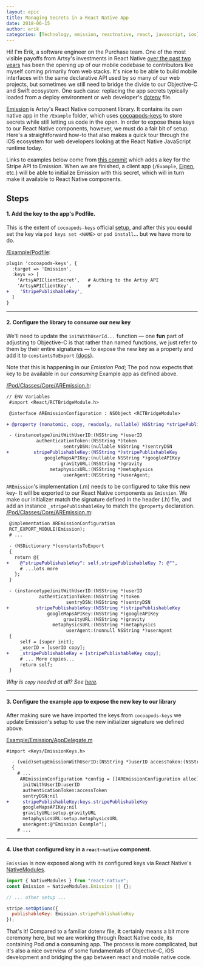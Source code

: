 ```yaml
---
layout: epic
title: Managing Secrets in a React Native App
date: 2018-06-15
author: erik
categories: [Technology, emission, reactnative, react, javascript, ios]
---
```


<!--
Iɴᴛʀᴏᴅᴜᴄᴛɪᴏɴ
-->

Hi! I'm Erik, a software engineer on the Purchase team. One of the most visible payoffs from Artsy's investments in React Native [over the past two years][react-native-tag] has been the opening up of our mobile codebase to contributors like myself coming primarily from web stacks. It's nice to be able to build mobile interfaces with the same declarative API used by so many of our web projects, but sometimes we still need to bridge the divide to our Objective-C and Swift ecosystem. One such case: replacing the app secrets typically loaded from a deploy environment or web developer's [dotenv][] file.

<!-- more -->
<!--
Mᴀɪɴ Bᴏᴅʏ
-->

[Emission][] is Artsy's React Native component library. It contains its own native app in the `/Example` folder, which uses [cocoapods-keys][] to store secrets while still letting us code in the open. In order to expose these keys to our React Native components, however, we must do a fair bit of setup. Here's a straightforward how-to that also makes a quick tour through the iOS ecosystem for web developers looking at the React Native JavaScript runtime today.

Links to examples below come from [this commit](https://github.com/artsy/emission/pull/1086/commits/4a2a3e9260e97d791536cf38376a06b0ad0946a8) which adds a key for the Stripe API to Emission. When we are finished, a client app (`/Example`, [Eigen][], etc.) will be able to initialize Emission with this secret, which will in turn make it available to React Native components.

## Steps

#### 1. Add the key to the app's Podfile.

This is the extent of `cocoapods-keys` official [setup][ck-setup], and after this you **could** set the key via `pod keys set <NAME>` or `pod install`... but we have more to do.

[/Example/Podfile](https://github.com/artsy/emission/blob/4a2a3e9260e97d791536cf38376a06b0ad0946a8/Example/Podfile#L63):

```diff
plugin 'cocoapods-keys', {
  :target => 'Emission',
  :keys => [
    'ArtsyAPIClientSecret',   # Authing to the Artsy API
    'ArtsyAPIClientKey',      #
+    'StripePublishableKey',
  ]
}
```

---

#### 2. Configure the library to consume our new key

We'll need to update the `initWithUserId...` function — one **fun** part of adjusting to Objective-C is that rather than named functions, we just refer to them by their entire signatures — to expose the new key as a property and add it to `constantsToExport` ([docs][constantsToExport]).

Note that this is happening in our _Emission Pod_; The pod now expects that key to be available in our _consuming_ Example app as defined above.

[/Pod/Classes/Core/AREmission.h](https://github.com/artsy/emission/blob/4a2a3e9260e97d791536cf38376a06b0ad0946a8/Pod/Classes/Core/AREmission.h#L17-L34):

```diff
// ENV Variables
 #import <React/RCTBridgeModule.h>

 @interface AREmissionConfiguration : NSObject <RCTBridgeModule>

+ @property (nonatomic, copy, readonly, nullable) NSString *stripePublishableKey;

 - (instancetype)initWithUserID:(NSString *)userID
           authenticationToken:(NSString *)token
                     sentryDSN:(nullable NSString *)sentryDSN
+         stripePublishableKey:(NSString *)stripePublishableKey
              googleMapsAPIKey:(nullable NSString *)googleAPIKey
                    gravityURL:(NSString *)gravity
                metaphysicsURL:(NSString *)metaphysics
                     userAgent:(NSString *)userAgent;
```

`AREmission`'s implementation (.m) needs to be configured to take this new key- It will be exported to our React Native components as `Emission`. We make our initializer match the signature defined in the header (.h) file, and add an instance `_stripePublishableKey` to match the `@property` declaration.
[/Pod/Classes/Core/AREmission.m](https://github.com/artsy/emission/blob/4a2a3e9260e97d791536cf38376a06b0ad0946a8/Pod/Classes/Core/AREmission.m#L24-L60):

```diff
 @implementation AREmissionConfiguration
 RCT_EXPORT_MODULE(Emission);
 # ...

 - (NSDictionary *)constantsToExport
 {
   return @{
+    @"stripePublishableKey": self.stripePublishableKey ?: @"",
     # ...lots more
   };
 }

 - (instancetype)initWithUserID:(NSString *)userID
            authenticationToken:(NSString *)token
                      sentryDSN:(NSString *)sentryDSN
+          stripePublishableKey:(NSString *)stripePublishableKey
               googleMapsAPIKey:(NSString *)googleAPIKey
                     gravityURL:(NSString *)gravity
                 metaphysicsURL:(NSString *)metaphysics
                      userAgent:(nonnull NSString *)userAgent
 {
     self = [super init];
     _userID = [userID copy];
+    _stripePublishableKey = [stripePublishableKey copy];
     # ... More copies...
     return self;
 }
```
_Why is `copy` needed at all? See [here](https://stackoverflow.com/questions/387959/nsstring-property-copy-or-retain/388002#388002)._

---

#### 3. Configure the example app to expose the new key to our library

After making sure we have imported the keys from `cocoapods-keys` we update Emission's setup to use the new initializer signature we defined above.

[Example/Emission/AppDelegate.m](https://github.com/artsy/emission/blob/4a2a3e9260e97d791536cf38376a06b0ad0946a8/Example/Emission/AppDelegate.m#L109)

```diff
#import <Keys/EmissionKeys.h>

  - (void)setupEmissionWithUserID:(NSString *)userID accessToken:(NSString *)accessToken keychainService:(NSString *)service;
  {
    # ...
     AREmissionConfiguration *config = [[AREmissionConfiguration alloc]
      initWithUserID:userID
      authenticationToken:accessToken
      sentryDSN:nil
+     stripePublishableKey:keys.stripePublishableKey
      googleMapsAPIKey:nil
      gravityURL:setup.gravityURL
      metaphysicsURL:setup.metaphysicsURL
      userAgent:@"Emission Example"];
    # ...
```

---

#### 4. Use that configured key in a `react-native` component.

`Emission` is now exposed along with its configured keys via React Native's [NativeModules][].

```js
import { NativeModules } from "react-native";
const Emission = NativeModules.Emission || {};

// ... other setup ...

stripe.setOptions({
  publishableKey: Emission.stripePublishableKey
});
```

<!--
Cᴏɴᴄʟᴜsɪᴏɴ
-->

That's it! Compared to a familiar dotenv file, **it** certainly means a bit more ceremony here, but we are working through React Native code, its containing Pod _and_ a consuming app. The process is more complicated, but it's also a nice overview of some fundamentals of Objective-C, iOS development and bridging the gap between react and mobile native code.

[react-native-tag]: https://artsy.github.io/search/?q=react+native
[dotenv]: https://www.npmjs.com/package/dotenv
[emission]: https://github.com/artsy/emission
[eigen]: https://github.com/artsy/eigen
[ck-setup]: https://github.com/orta/cocoapods-keys#usage
[cocoapods-keys]: https://artsy.github.io/blog/2015/01/21/cocoapods-keys-and-CI/
[ash]: https://twitter.com/ashfurrow/
[nativemodules]: https://facebook.github.io/react-native/docs/native-modules-ios.html
[constantsToExport]: https://facebook.github.io/react-native/docs/native-modules-ios.html#exporting-constants
